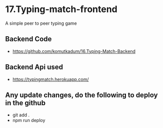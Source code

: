 # 17.Typing-match-frontend
A simple peer to peer typing game

## Backend Code
- https://github.com/komutkadum/16.Typing-Match-Backend

## Backend Api used
- https://typingmatch.herokuapp.com/

## Any update changes, do the following to deploy in the github
- git add .
- npm run deploy
